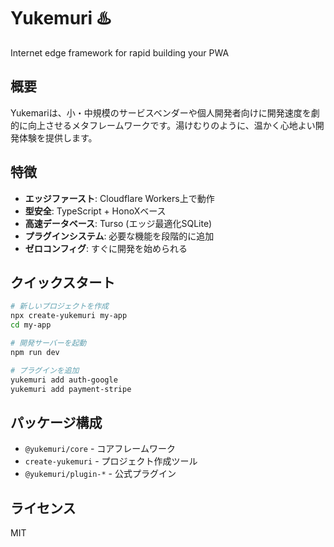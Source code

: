 # Yukemuri ♨️

Internet edge framework for rapid building your PWA

## 概要

Yukemariは、小・中規模のサービスベンダーや個人開発者向けに開発速度を劇的に向上させるメタフレームワークです。湯けむりのように、温かく心地よい開発体験を提供します。

## 特徴

- **エッジファースト**: Cloudflare Workers上で動作
- **型安全**: TypeScript + HonoXベース  
- **高速データベース**: Turso (エッジ最適化SQLite)
- **プラグインシステム**: 必要な機能を段階的に追加
- **ゼロコンフィグ**: すぐに開発を始められる

## クイックスタート

```bash
# 新しいプロジェクトを作成
npx create-yukemuri my-app
cd my-app

# 開発サーバーを起動
npm run dev

# プラグインを追加
yukemuri add auth-google
yukemuri add payment-stripe
```

## パッケージ構成

- `@yukemuri/core` - コアフレームワーク
- `create-yukemuri` - プロジェクト作成ツール
- `@yukemuri/plugin-*` - 公式プラグイン

## ライセンス

MIT